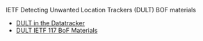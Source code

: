 IETF Detecting Unwanted Location Trackers (DULT) BOF materials 

* [DULT in the Datatracker](https://datatracker.ietf.org/group/dult/about/)
* [DULT IETF 117 BoF Materials](https://datatracker.ietf.org/meeting/117/session/dult)
